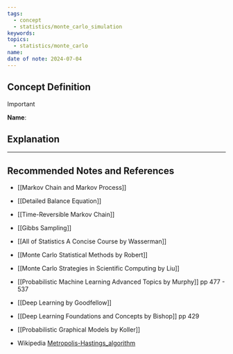 ```yaml
---
tags:
  - concept
  - statistics/monte_carlo_simulation
keywords: 
topics:
  - statistics/monte_carlo
name: 
date of note: 2024-07-04
---
```


## Concept Definition

>[!important]
>**Name**: 



## Explanation





-----------
##  Recommended Notes and References


- [[Markov Chain and Markov Process]]
- [[Detailed Balance Equation]]
- [[Time-Reversible Markov Chain]]

- [[Gibbs Sampling]]

- [[All of Statistics A Concise Course by Wasserman]]
- [[Monte Carlo Statistical Methods by Robert]]
- [[Monte Carlo Strategies in Scientific Computing by Liu]]

- [[Probabilistic Machine Learning Advanced Topics by Murphy]] pp 477 - 537
- [[Deep Learning by Goodfellow]]
- [[Deep Learning Foundations and Concepts by Bishop]] pp 429

- [[Probabilistic Graphical Models by Koller]]

- Wikipedia [Metropolis-Hastings_algorithm](https://en.wikipedia.org/wiki/Metropolis%E2%80%93Hastings_algorithm)